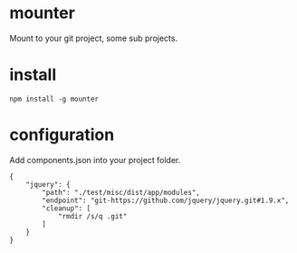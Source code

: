 mounter
=======

Mount to your git project, some sub projects.

install
=======

`
    npm install -g mounter
`


configuration
=======
Add components.json into your project folder. 


    {
        "jquery": {
            "path": "./test/misc/dist/app/modules",
            "endpoint": "git-https://github.com/jquery/jquery.git#1.9.x",
            "cleanup": [
                "rmdir /s/q .git"
            ]
        }
    }

